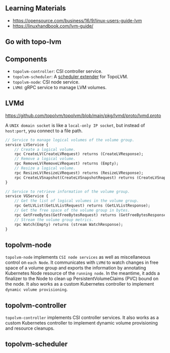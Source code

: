 ## Learning Materials
- https://opensource.com/business/16/9/linux-users-guide-lvm
- https://linuxhandbook.com/lvm-guide/

## Go with topo-lvm


## Components

- `topolvm-controller`: CSI controller service.
- `topolvm-scheduler`: A [scheduler extender](https://github.com/kubernetes/design-proposals-archive/blob/main/scheduling/scheduler_extender.md) for TopoLVM.
- `topolvm-node`: CSI node service.
- `LVMd`: gRPC service to manage LVM volumes.



## LVMd
https://github.com/topolvm/topolvm/blob/main/pkg/lvmd/proto/lvmd.proto

A `UNIX domain socket` is like a `local-only IP socket`, but instead of `host:port`, you connect to a file path.

```protobuf
// Service to manage logical volumes of the volume group.
service LVService {
    // Create a logical volume.
    rpc CreateLV(CreateLVRequest) returns (CreateLVResponse);
    // Remove a logical volume.
    rpc RemoveLV(RemoveLVRequest) returns (Empty);
    // Resize a logical volume.
    rpc ResizeLV(ResizeLVRequest) returns (ResizeLVResponse);
    rpc CreateLVSnapshot(CreateLVSnapshotRequest) returns (CreateLVSnapshotResponse);
}

// Service to retrieve information of the volume group.
service VGService {
    // Get the list of logical volumes in the volume group.
    rpc GetLVList(GetLVListRequest) returns (GetLVListResponse);
    // Get the free space of the volume group in bytes.
    rpc GetFreeBytes(GetFreeBytesRequest) returns (GetFreeBytesResponse);
    // Stream the volume group metrics.
    rpc Watch(Empty) returns (stream WatchResponse);
}
```

## topolvm-node
`topolvm-node` implements `CSI node services` as well as miscellaneous control on `each Node`. It communicates with `LVMd` to watch changes in free space of a volume group and exports the information by annotating Kubernetes Node resource of the `running node`. In the meantime, it adds a finalizer to the Node to clean up PersistentVolumeClaims (PVC) bound on the node. It also works as a custom Kubernetes controller to implement `dynamic volume provisioning`.

## topolvm-controller
`topolvm-controller` implements CSI controller services. It also works as a custom Kubernetes controller to implement dynamic volume provisioning and resource cleanups.

## topolvm-scheduler




